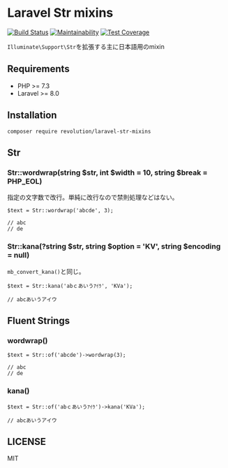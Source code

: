 # Laravel Str mixins

[![Build Status](https://travis-ci.com/kawax/laravel-str-mixins.svg?branch=master)](https://travis-ci.com/kawax/laravel-str-mixins)
[![Maintainability](https://api.codeclimate.com/v1/badges/7385d9bdf46e14412d33/maintainability)](https://codeclimate.com/github/kawax/laravel-str-mixins/maintainability)
[![Test Coverage](https://api.codeclimate.com/v1/badges/7385d9bdf46e14412d33/test_coverage)](https://codeclimate.com/github/kawax/laravel-str-mixins/test_coverage)

`Illuminate\Support\Str`を拡張する主に日本語用のmixin

## Requirements
- PHP >= 7.3
- Laravel >= 8.0

## Installation
```
composer require revolution/laravel-str-mixins
```

## Str

### Str::wordwrap(string $str, int $width = 10, string $break = PHP_EOL)
指定の文字数で改行。単純に改行なので禁則処理などはない。

```
$text = Str::wordwrap('abcde', 3);

// abc
// de
```

### Str::kana(?string $str, string $option = 'KV', string $encoding = null)
`mb_convert_kana()`と同じ。

```
$text = Str::kana('abｃあいうｱｲｳ', 'KVa');

// abcあいうアイウ
```

## Fluent Strings

### wordwrap()

```
$text = Str::of('abcde')->wordwrap(3);

// abc
// de
```

### kana()

```
$text = Str::of('abｃあいうｱｲｳ')->kana('KVa');

// abcあいうアイウ
```

## LICENSE
MIT  
